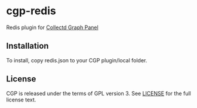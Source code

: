 # cgp-redis

Redis plugin for [Collectd Graph Panel](https://github.com/pommi/CGP)


## Installation

To install, copy redis.json to your CGP plugin/local folder.


## License

CGP is released under the terms of GPL version 3. See [LICENSE](LICENSE)
for the full license text.
